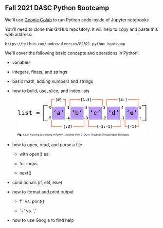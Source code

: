## Fall 2021 DASC Python Bootcamp

We'll use [Google Colab](https://colab.research.google.com/) to run Python code inside of Jupyter notebooks

You'll need to clone this GitHub repository. It will help to copy and paste this web address:

	https://github.com/andrewalverson/F2021_python_bootcamp

We'll cover the following basic concepts and operations in Python:
	
- variables

- integers, floats, and strings

- basic math, adding numbers and strings

- how to build, use, slice, and index lists


<figure align = "center">

![](img/list_indexing.jpg)

</figure>


- how to open, read, and parse a file
	
	- with open() as:

	- for loops

	- next()

- conditionals (if, elif, else)

- how to format and print output
	
	- f'' vs. print()
	
	- '+' vs. ','

- how to use Google to find help

